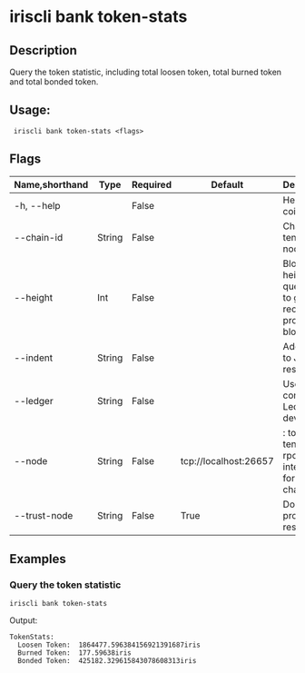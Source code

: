 # iriscli bank token-stats

## Description

Query the token statistic, including total loosen token, total burned token and total bonded token.

## Usage:

```
 iriscli bank token-stats <flags>
```

## Flags

| Name,shorthand | Type   | Required | Default               | Description                                                  |
| -------------- | ------ | -------- | --------------------- | ------------------------------------------------------------ |
| -h, --help     |        | False    |                       | Help for coin-type                                           |
| --chain-id     | String | False    |                       | Chain ID of tendermint node                                  |
| --height       | Int    | False    |                       | Block height to query, omit to get most recent provable block |
| --indent       | String | False    |                       | Add indent to JSON response                                  |
| --ledger       | String | False    |                       | Use a connected Ledger device                                |
| --node         | String | False    | tcp://localhost:26657 | <host>:<port> to tendermint rpc interface for this chain     |
| --trust-node   | String | False    | True                  | Don't verify proofs for responses                            |



## Examples

### Query the token statistic

```
iriscli bank token-stats
```

Output:
```
TokenStats:
  Loosen Token:  1864477.596384156921391687iris
  Burned Token:  177.59638iris
  Bonded Token:  425182.329615843078608313iris
```

​    



​           
